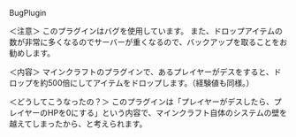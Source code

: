 BugPlugin


＜注意＞
このプラグインはバグを使用しています。
また、ドロップアイテムの数が非常に多くなるのでサーバーが重くなるので、バックアップを取ることをお勧めします。

＜内容＞
マインクラフトのプラグインで、あるプレイヤーがデスをすると、ドロップを約500倍にしてアイテムをドロップします。（経験値も同様。）

＜どうしてこうなったの？＞
このプラグインは「プレイヤーがデスしたら、プレイヤーのHPを0にする」という内容で、マインクラフト自体のシステムの壁を越えてしまったから、と考えられます。
